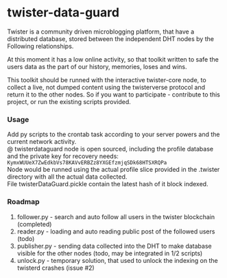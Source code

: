 # twister-data-guard

Twister is a community driven microblogging platform, that have a distributed database, stored between the independent DHT nodes by the Following relationships.  

At this moment it has a low online activity, so that toolkit written to safe the users data as the part of our history, memories, loses and wins.  

This toolkit should be runned with the interactive twister-core node, to collect a live, not dumped content using the twisterverse protocol and return it to the other nodes. So if you want to participate - contribute to this project, or run the existing scripts provided.  

### Usage

Add py scripts to the crontab task according to your server powers and the current network activity.  
@ twisterdataguard node is open sourced, including the profile database and the private key for recovery needs:  
`KymxWUUeX7ZwEdkbVs78KAVvERBZz8YXGEfzmjqSDk68HTSXRQPa`  
Node would be runned using the actual profile slice provided in the .twister directory with all the actual data collected.  
File twisterDataGuard.pickle contain the latest hash of it block indexed.  

### Roadmap

1. follower.py - search and auto follow all users in the twister blockchain (completed)  
2. reader.py - loading and auto reading public post of the followed users (todo)  
3. publisher.py - sending data collected into the DHT to make database visible for the other nodes (todo, may be integrated in 1/2 scripts)  
3. unlock.py - temporary solution, that used to unlock the indexing on the twisterd crashes (issue #2)  

